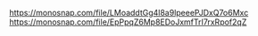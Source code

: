 https://monosnap.com/file/LMoaddtGg4l8a9lpeeePJDxQ7o6Mxc
https://monosnap.com/file/EpPpqZ6Mp8EDoJxmfTrI7rxRpof2qZ
